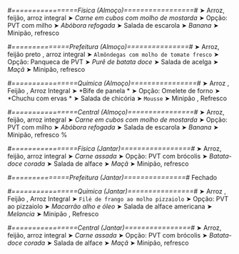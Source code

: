 
*#================Física (Almoço)=================#*
➤ Arroz, feijão, arroz integral
➤ *Carne em cubos com molho de mostarda*
➤ Opção: PVT com milho
➤ *Abóbora refogada*
➤ Salada de escarola
➤ *Banana*
➤ Minipão, refresco

*#==============Prefeitura (Almoço)===============#*
➤ Arroz, feijão preto , arroz integral
➤ `Almôndegas com molho de tomate fresco`
➤ Opção: Panqueca de PVT
➤ *Purê de batata doce*
➤ Salada de acelga
➤ *Maçã*
➤ Minipão, refresco

*#================Química (Almoço)================#*
➤ Arroz ,  Feijão ,  Arroz Integral
➤ *Bife de panela *
➤ Opção: Omelete de forno 
➤ *Chuchu com ervas *
➤ Salada de chicória 
➤ `Mousse`
➤ Minipão , Refresco 

*#================Central (Almoço)================#*
➤ Arroz, feijão, arroz integral
➤ *Carne em cubos com molho de mostarda*
➤ Opção: PVT com milho
➤ *Abóbora refogada*
➤ Salada de escarola
➤ *Banana*
➤ Minipão, refresco
%

*#================Física (Jantar)=================#*
➤ Arroz, feijão, arroz integral
➤ *Carne assada*
➤ Opção: PVT com brócolis
➤ *Batata-doce corada*
➤ Salada de alface
➤ *Maçã*
➤ Minipão, refresco

*#==============Prefeitura (Jantar)===============#*
Fechado

*#================Química (Jantar)================#*
➤ Arroz ,  Feijão ,  Arroz Integral
➤ `Filé de frango ao molho pizzaiolo`
➤ Opção: PVT ao pizzaiolo
➤ *Macarrão alho e óleo*
➤ Salada de alface americana
➤ *Melancia*
➤ Minipão , Refresco  

*#================Central (Jantar)================#*
➤ Arroz, feijão, arroz integral
➤ *Carne assada*
➤ Opção: PVT com brócolis
➤ *Batata-doce corada*
➤ Salada de alface
➤ *Maçã*
➤ Minipão, refresco
